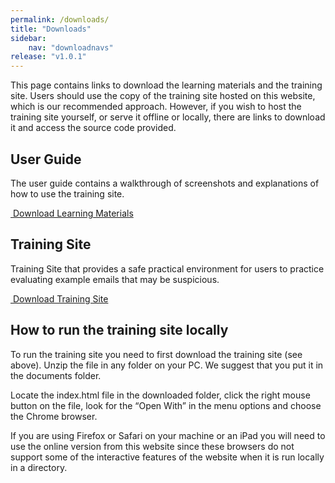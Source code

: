 ```yaml
---
permalink: /downloads/
title: "Downloads"
sidebar:
    nav: "downloadnavs"
release: "v1.0.1"
---
```


This page contains links to download the learning materials and the training site. Users should use the copy of the training site hosted on this website, which is our recommended approach. However, if you wish to host the training site yourself, or serve it offline or locally, there are links to download it and access the source code provided.


## User Guide
The user guide contains a walkthrough of screenshots and explanations of how to use the training site.

<a href="https://github.com/UoS-SCCS/PUPS/releases/download/{{ page.release }}/PracticeUsingPasswords-LearningMaterials.zip" class="btn btn--primary"><i class="fas fa-download"></i>&nbsp;Download Learning Materials</a>


## Training Site
Training Site that provides a safe practical environment for users to practice evaluating example emails that may be suspicious.

<a href="https://github.com/UoS-SCCS/PUPS/releases/download/{{ page.release }}/PracticeUsingPasswords-TrainingSite.zip" class="btn btn--primary"><i class="fas fa-download"></i>&nbsp;Download Training Site</a>



## How to run the training site locally
To run the training site you need to first download the training site (see above). Unzip the file in any folder on your PC. We suggest that you put it in the documents folder.

Locate the index.html file in the downloaded folder, click the right mouse button on the file, look for the “Open With” in the menu options and choose the Chrome browser.

If you are using Firefox or Safari on your machine or an iPad you will need to use the online version from this website since these browsers do not support some of the interactive features of the website when it is run locally in a directory.